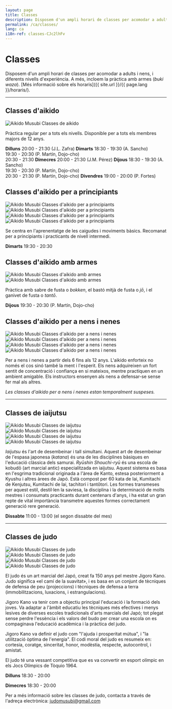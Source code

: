 ```yaml
---
layout: page
title: Classes
description: Disposem d'un ampli horari de classes per acomodar a adults i nens, i diferents nivells d'experiència. A més, incloem la pràctica amb armes (buki waza).
permalink: /ca/classes/
lang: ca
i18n-ref: classes-CJc2lhFv
---
```


# Classes

Disposem d'un ampli horari de classes per acomodar a adults i nens, i diferents nivells d'experiència. A més, incloem la pràctica amb armes (_buki waza_). [Més informació sobre els horaris]({{ site.url }}/{{ page.lang }}/horaris/).

<hr>

## Classes d'aikido

<picture>
  <source type="image/webp" srcset="{{ site.url }}/images/classes-CJc2lhFv-27.webp" class="img-fluid lazyload">
  <source type="image/jpeg" srcset="{{ site.url }}/images/classes-CJc2lhFv-27.jpg" class="img-fluid lazyload">
  <img src="{{ site.url }}/images/classes-CJc2lhFv-27.jpg" class="img-fluid lazyload" alt="Aikido Musubi Classes de aikido">
</picture>

Pràctica regular per a tots els nivells. Disponible per a tots els membres majors de 12 anys.

__Dilluns__
20:00 - 21:30 (J.L. Zafra)
__Dimarts__
18:30 - 19:30 (A. Sancho)<br>
19:30 - 20:30 (P. Martín, Dojo-cho)<br>
20:30 - 21:30
__Dimecres__
20:00 - 21:30 (J.M. Pérez)
__Dijous__
18:30 - 19:30 (A. Sancho)<br>
19:30 - 20:30 (P. Martín, Dojo-cho)<br>
20:30 - 21:30 (P. Martín, Dojo-cho)
__Divendres__
19:00 - 20:00 (P. Fortes)

## Classes d'aikido per a principiants

<div id="classes-CJc2lhFv-beginners" class="container">
  <div class="row">
    <div class="col col-sm">
      <picture>
        <source type="image/webp" srcset="{{ site.url }}/images/classes-CJc2lhFv-17.webp" class="img-fluid lazyload">
        <source type="image/jpeg" srcset="{{ site.url }}/images/classes-CJc2lhFv-17.jpg" class="img-fluid lazyload">
        <img src="{{ site.url }}/images/classes-CJc2lhFv-17.jpg" class="img-fluid lazyload" alt="Aikido Musubi Classes d'aikido per a principiants">
      </picture>
    </div>
    <div class="col col-sm">
      <picture>
        <source type="image/webp" srcset="{{ site.url }}/images/classes-CJc2lhFv-22.webp" class="img-fluid lazyload">
        <source type="image/jpeg" srcset="{{ site.url }}/images/classes-CJc2lhFv-22.jpg" class="img-fluid lazyload">
        <img src="{{ site.url }}/images/classes-CJc2lhFv-22.jpg" class="img-fluid lazyload" alt="Aikido Musubi Classes d'aikido per a principiants">
      </picture>
    </div>
  </div>
  <div class="row">
    <div class="col col-sm">
      <picture>
        <source type="image/webp" srcset="{{ site.url }}/images/classes-CJc2lhFv-00.webp" class="img-fluid lazyload">
        <source type="image/jpeg" srcset="{{ site.url }}/images/classes-CJc2lhFv-00.jpg" class="img-fluid lazyload">
        <img src="{{ site.url }}/images/classes-CJc2lhFv-00.jpg" class="img-fluid lazyload" alt="Aikido Musubi Classes d'aikido per a principiants">
      </picture>
    </div>
    <div class="col col-sm">
      <picture>
        <source type="image/webp" srcset="{{ site.url }}/images/classes-CJc2lhFv-01.webp" class="img-fluid lazyload">
        <source type="image/jpeg" srcset="{{ site.url }}/images/classes-CJc2lhFv-01.jpg" class="img-fluid lazyload">
        <img src="{{ site.url }}/images/classes-CJc2lhFv-01.jpg" class="img-fluid lazyload" alt="Aikido Musubi Classes d'aikido per a principiants">
      </picture>
    </div>
  </div>
</div>

Se centra en l'aprenentatge de les caigudes i moviments bàsics. Recomanat per a principiants i practicants de nivell intermedi.

__Dimarts__
19:30 - 20:30

## Classes d'aikido amb armes

<div id="classes-CJc2lhFv-bukiwaza" class="container">
  <div class="row">
    <div class="col col-sm">
      <picture>
        <source type="image/webp" srcset="{{ site.url }}/images/classes-CJc2lhFv-15.webp" class="img-fluid lazyload">
        <source type="image/jpeg" srcset="{{ site.url }}/images/classes-CJc2lhFv-15.jpg" class="img-fluid lazyload">
        <img src="{{ site.url }}/images/classes-CJc2lhFv-15.jpg" class="img-fluid lazyload" alt="Aikido Musubi Classes d'aikido amb armes">
      </picture>
    </div>
    <div class="col col-sm">
      <picture>
        <source type="image/webp" srcset="{{ site.url }}/images/classes-CJc2lhFv-16.webp" class="img-fluid lazyload">
        <source type="image/jpeg" srcset="{{ site.url }}/images/classes-CJc2lhFv-16.jpg" class="img-fluid lazyload">
        <img src="{{ site.url }}/images/classes-CJc2lhFv-16.jpg" class="img-fluid lazyload" alt="Aikido Musubi Classes d'aikido amb armes">
      </picture>
    </div>
  </div>
</div>

Pràctica amb sabre de fusta o _bokken_, el bastó mitjà de fusta o _jō_, i el ganivet de fusta o _tantō_.

__Dijous__
19:30 - 20:30 (P. Martín, Dojo-cho)

## Classes d'aikido per a nens i nenes

<div id="classes-CJc2lhFv-children" class="container">
  <div class="row">
    <div class="col col-sm">
      <picture>
        <source type="image/webp" srcset="{{ site.url }}/images/classes-CJc2lhFv-30.webp" class="img-fluid lazyload">
        <source type="image/jpeg" srcset="{{ site.url }}/images/classes-CJc2lhFv-30.jpg" class="img-fluid lazyload">
        <img src="{{ site.url }}/images/classes-CJc2lhFv-30.jpg" class="img-fluid lazyload" alt="Aikido Musubi Classes d'aikido per a nens i nenes">
      </picture>
    </div>
    <div class="col col-sm">
      <picture>
        <source type="image/webp" srcset="{{ site.url }}/images/classes-CJc2lhFv-31.webp" class="img-fluid lazyload">
        <source type="image/jpeg" srcset="{{ site.url }}/images/classes-CJc2lhFv-31.jpg" class="img-fluid lazyload">
        <img src="{{ site.url }}/images/classes-CJc2lhFv-31.jpg" class="img-fluid lazyload" alt="Aikido Musubi Classes d'aikido per a nens i nenes">
      </picture>
    </div>
  </div>
  <div class="row">
    <div class="col col-sm">
      <picture>
        <source type="image/webp" srcset="{{ site.url }}/images/classes-CJc2lhFv-31.webp" class="img-fluid lazyload">
        <source type="image/jpeg" srcset="{{ site.url }}/images/classes-CJc2lhFv-31.jpg" class="img-fluid lazyload">
        <img src="{{ site.url }}/images/classes-CJc2lhFv-33.jpg" class="img-fluid lazyload" alt="Aikido Musubi Classes d'aikido per a nens i nenes">
      </picture>
    </div>
    <div class="col col-sm">
      <picture>
        <source type="image/webp" srcset="{{ site.url }}/images/classes-CJc2lhFv-31.webp" class="img-fluid lazyload">
        <source type="image/jpeg" srcset="{{ site.url }}/images/classes-CJc2lhFv-31.jpg" class="img-fluid lazyload">
        <img src="{{ site.url }}/images/classes-CJc2lhFv-32.jpg" class="img-fluid lazyload" alt="Aikido Musubi Classes d'aikido per a nens i nenes">
      </picture>
    </div>
  </div>
</div>

Per a nens i nenes a partir dels 6 fins als 12 anys. L'aikido enforteix no només el cos sinó també la ment i l'esperit. Els nens adquireixen un fort sentit de concentració i confiança en si mateixos, mentre practiquen en un ambient amigable. Els instructors ensenyen als nens a defensar-se sense fer mal als altres.

_Les classes d'aikido per a nens i nenes estan temporalment suspeses._

<hr id="iaijutsu" class="anchor">

## Classes de iaijutsu

<div id="classes-CJc2lhFv-iaijutsu" class="container">
  <div class="row">
    <div class="col col-sm">
      <picture>
        <source type="image/webp" srcset="{{ site.url }}/images/classes-CJc2lhFv-34.webp" class="img-fluid lazyload">
        <source type="image/jpeg" srcset="{{ site.url }}/images/classes-CJc2lhFv-34.jpg" class="img-fluid lazyload">
        <img src="{{ site.url }}/images/classes-CJc2lhFv-34.jpg" class="img-fluid lazyload" alt="Aikido Musubi Classes de iaijutsu">
      </picture>
    </div>
    <div class="col col-sm">
      <picture>
        <source type="image/webp" srcset="{{ site.url }}/images/classes-CJc2lhFv-35.webp" class="img-fluid lazyload">
        <source type="image/jpeg" srcset="{{ site.url }}/images/classes-CJc2lhFv-35.jpg" class="img-fluid lazyload">
        <img src="{{ site.url }}/images/classes-CJc2lhFv-35.jpg" class="img-fluid lazyload" alt="Aikido Musubi Classes de iaijutsu">
      </picture>
    </div>
  </div>
  <div class="row">
    <div class="col col-sm">
      <picture>
        <source type="image/webp" srcset="{{ site.url }}/images/classes-CJc2lhFv-36.webp" class="img-fluid lazyload">
        <source type="image/jpeg" srcset="{{ site.url }}/images/classes-CJc2lhFv-36.jpg" class="img-fluid lazyload">
        <img src="{{ site.url }}/images/classes-CJc2lhFv-36.jpg" class="img-fluid lazyload" alt="Aikido Musubi Classes de iaijutsu">
      </picture>
    </div>
    <div class="col col-sm">
      <picture>
        <source type="image/webp" srcset="{{ site.url }}/images/classes-CJc2lhFv-37.webp" class="img-fluid lazyload">
        <source type="image/jpeg" srcset="{{ site.url }}/images/classes-CJc2lhFv-37.jpg" class="img-fluid lazyload">
        <img src="{{ site.url }}/images/classes-CJc2lhFv-37.jpg" class="img-fluid lazyload" alt="Aikido Musubi Classes de iaijutsu">
      </picture>
    </div>
  </div>
</div>

_Iaijutsu_ és l'art de desembeinar i tall simultani. Aquest art de desembeinar de l'espasa japonesa (_katana_) és una de les disciplines bàsiques en l'educació clàssica dels samurai. _Ryūshin Shouchi-ryū_ és una escola de kobudō (art marcial antic) especialitzada en iaijutsu. Aquest sistema es basa en l'esgrima tradicional originada a l'àrea de Kanto, estesa posteriorment a Kyushu i altres àrees de Japó. Està compost per 60 kata de Iai, Kumitachi de Kenjutsu, Kumitachi de Iai, tachitori i tantōtori. Les formes transmeses per aquest estil, destil·len la saviesa, la disciplina i la determinació de molts mestres i consumats practicants durant centenars d'anys, i ha estat un gran repte de vital importància transmetre aquestes formes correctament generació rere generació.

__Dissabte__
11:00 - 13:00 (el segon dissabte del mes)

<hr id="judo" class="anchor">

## Classes de judo

<div id="classes-CJc2lhFv-judo" class="container">
  <div class="row">
    <div class="col col-sm">
      <picture>
        <source type="image/webp" srcset="{{ site.url }}/images/classes-CJc2lhFv-38.webp" class="img-fluid lazyload">
        <source type="image/jpeg" srcset="{{ site.url }}/images/classes-CJc2lhFv-38.jpg" class="img-fluid lazyload">
        <img src="{{ site.url }}/images/classes-CJc2lhFv-38.jpg" class="img-fluid lazyload" alt="Aikido Musubi Classes de judo">
      </picture>
    </div>
    <div class="col col-sm">
      <picture>
        <source type="image/webp" srcset="{{ site.url }}/images/classes-CJc2lhFv-39.webp" class="img-fluid lazyload">
        <source type="image/jpeg" srcset="{{ site.url }}/images/classes-CJc2lhFv-39.jpg" class="img-fluid lazyload">
        <img src="{{ site.url }}/images/classes-CJc2lhFv-39.jpg" class="img-fluid lazyload" alt="Aikido Musubi Classes de judo">
      </picture>
    </div>
  </div>
  <div class="row">
    <div class="col col-sm">
      <picture>
        <source type="image/webp" srcset="{{ site.url }}/images/classes-CJc2lhFv-40.webp" class="img-fluid lazyload">
        <source type="image/jpeg" srcset="{{ site.url }}/images/classes-CJc2lhFv-40.jpg" class="img-fluid lazyload">
        <img src="{{ site.url }}/images/classes-CJc2lhFv-40.jpg" class="img-fluid lazyload" alt="Aikido Musubi Classes de judo">
      </picture>
    </div>
    <div class="col col-sm">
      <picture>
        <source type="image/webp" srcset="{{ site.url }}/images/classes-CJc2lhFv-41.webp" class="img-fluid lazyload">
        <source type="image/jpeg" srcset="{{ site.url }}/images/classes-CJc2lhFv-41.jpg" class="img-fluid lazyload">
        <img src="{{ site.url }}/images/classes-CJc2lhFv-41.jpg" class="img-fluid lazyload" alt="Aikido Musubi Classes de judo">
      </picture>
    </div>
  </div>
</div>

El judo és un art marcial del Japó, creat fa 150 anys pel mestre Jigoro Kano. Judo significa «el camí de la suavitat», i es basa en un conjunt de tècniques de defensa de peu (projeccions) i tècniques de defensa a terra (immobilitzacions, luxacions, i estrangulacions).

Jigoro Kano va tenir com a objectiu principal l'educació i la formació dels joves. Va adaptar a l'àmbit educatiu les tècniques més efectives i menys lesives de diverses escoles tradicionals d'arts marcials del Japó; tot plegat sense perdre l'essència i els valors del budo per crear una escola on es compaginava l'educació acadèmica i la pràctica del judo.

Jigoro Kano va definir el judo com "l'ajuda i prosperitat mútua", i "la utilització òptima de l'energia". El codi moral del judo es resumeix en: cortesia, coratge, sinceritat, honor, modèstia, respecte, autocontrol, i amistat.

El judo té una vessant competitiva que es va convertir en esport olímpic en els Jocs Olímpics de Tòquio 1964.

__Dilluns__
18:30 - 20:00

__Dimecres__
18:30 - 20:00

Per a més informació sobre les classes de judo, contacta a través de l'adreça electrònica: [judomusubi@gmail.com](mailto:judomusubi@gmail.com)
